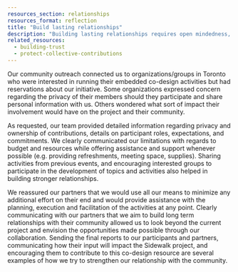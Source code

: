 ```yaml
---
resources_section: relationships
resources_format: reflection
title: "Build lasting relationships"
description: "Building lasting relationships requires open mindedness, transparency, and clear negotiation of roles."
related_resources:
  - building-trust
  - protect-collective-contributions
---
```


Our community outreach connected us to organizations/groups in Toronto who were interested in running their embedded co-design activities but had reservations about our initiative. Some organizations expressed concern regarding the privacy of their members should they participate and share personal information with us. Others wondered what sort of impact their involvement would have on the project and their community. 


As requested, our team provided detailed information regarding privacy and ownership of contributions, details on participant roles, expectations, and commitments. We clearly communicated our limitations with regards to budget and resources while offering assistance and support whenever possible (e.g. providing refreshments, meeting space, supplies). Sharing activities from previous events, and encouraging interested groups to participate in the development of topics and activities also helped in building stronger relationships. 


We reassured our partners that we would use all our means to minimize any additional effort on their end and would provide assistance with the planning, execution and facilitation of the activities at any point. Clearly communicating with our partners that we aim to build long term relationships with their community allowed us to look beyond the current project and envision the opportunities made possible through our collaboration. Sending the final reports to our participants and partners, communicating how their input will impact the Sidewalk project, and encouraging them to contribute to this co-design resource are several examples of how we try to strengthen our relationship with the community.